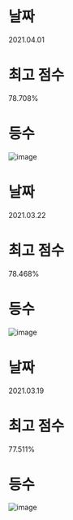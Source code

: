 # 날짜   
2021.04.01

# 최고 점수
78.708%

# 등수 
![image](https://user-images.githubusercontent.com/51853700/113314369-3836ab00-9347-11eb-80cb-1a6ce8c55085.png)   


# 날짜   
2021.03.22

# 최고 점수
78.468%

# 등수 
![image](https://user-images.githubusercontent.com/51853700/113156335-d86fcf80-9274-11eb-820c-869421872a6b.png)   



# 날짜   
2021.03.19

# 최고 점수
77.511%

# 등수 
![image](https://user-images.githubusercontent.com/51853700/113314894-b5fab680-9347-11eb-8016-248e2048203e.png)
